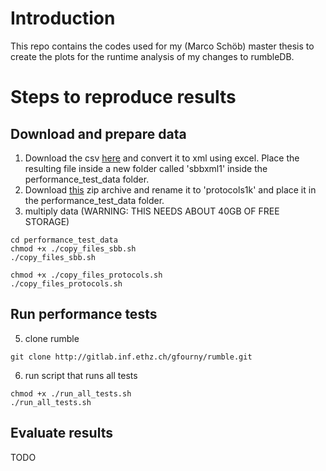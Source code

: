 # Introduction
This repo contains the codes used for my (Marco Schöb) master thesis to create the plots for the runtime analysis of my changes to rumbleDB.

# Steps to reproduce results
## Download and prepare data
1. Download the csv [here](https://data.sbb.ch/explore/dataset/ist-daten-sbb/export/) and convert it to xml using excel. Place the resulting file inside a new folder called 'sbbxml1' inside the performance_test_data folder.
2. Download [this](https://opendata.swiss/en/dataset/zurcher-stillstandsprotokolle-des-17-jahrhunderts) zip archive and rename it to 'protocols1k' and place it in the performance_test_data folder.
3. multiply data (WARNING: THIS NEEDS ABOUT 40GB OF FREE STORAGE)
```
cd performance_test_data
chmod +x ./copy_files_sbb.sh
./copy_files_sbb.sh

chmod +x ./copy_files_protocols.sh
./copy_files_protocols.sh
````

## Run performance tests
5. clone rumble
```
git clone http://gitlab.inf.ethz.ch/gfourny/rumble.git
```
6. run script that runs all tests
```
chmod +x ./run_all_tests.sh
./run_all_tests.sh
````

## Evaluate results
TODO